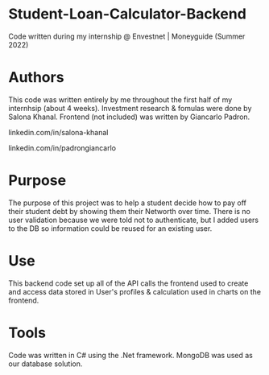 # Student-Loan-Calculator-Backend
Code written during my internship @ Envestnet | Moneyguide (Summer 2022)

# Authors
This code was written entirely by me throughout the first half of my internhsip (about 4 weeks). Investment research & fomulas were done by Salona Khanal. Frontend (not included) was written by Giancarlo Padron.

linkedin.com/in/salona-khanal

linkedin.com/in/padrongiancarlo

# Purpose 
The purpose of this project was to help a student decide how to pay off their student debt by showing them their Networth over time. There is no user validation because we were told not to authenticate, but I added users to the DB so information could be reused for an existing user.

# Use
This backend code set up all of the API calls the frontend used to create and access data stored in User's profiles & calculation used in charts on the frontend.

# Tools
Code was written in C# using the .Net framework. MongoDB was used as our database solution.
